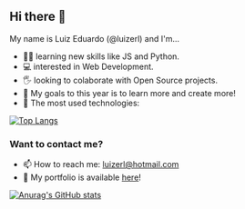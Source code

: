 ## Hi there 👋
My name is Luiz Eduardo (@luizerl) and I'm...
- 👨‍💻 learning new skills like JS and Python.
- 💻 interested in Web Development.
- 🖐 looking to colaborate with Open Source projects.
- 🎯 My goals to this year is to learn more and create more!
- 📌 The most used technologies: 

[![Top Langs](https://github-readme-stats.vercel.app/api/top-langs/?username=luizerl&layout=compact&theme=dark)](https://github.com/anuraghazra/github-readme-stats)

### Want to contact me?
- 📫 How to reach me: luizerl@hotmail.com
- 💪 My portfolio is available [here](http://luizerl.com/)!

[![Anurag's GitHub stats](https://github-readme-stats.vercel.app/api?username=luizerl&theme=dark)](https://github.com/anuraghazra/github-readme-stats)
<br>

